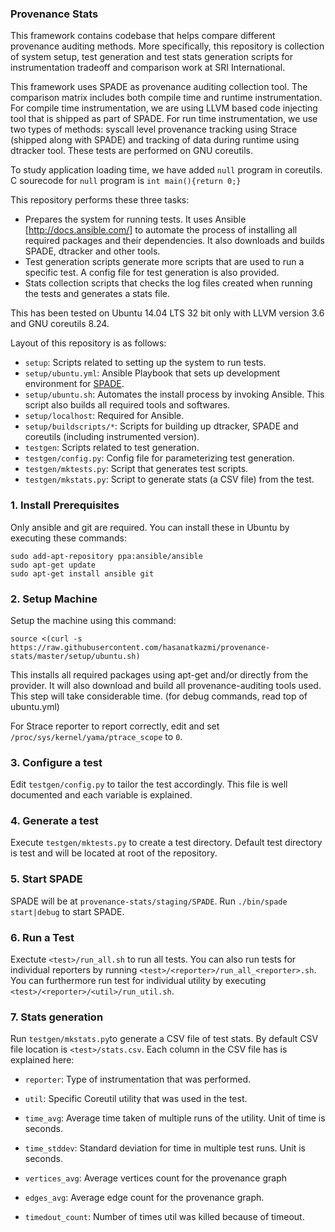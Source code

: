 ### Provenance Stats

This framework contains codebase that helps compare different provenance auditing methods. More specifically, this repository is collection of system setup, test generation and test stats generation scripts for instrumentation tradeoff and comparison work at SRI International.

This framework uses SPADE as provenance auditing collection tool. The comparison matrix includes both compile time and runtime instrumentation. For compile time instrumentation, we are using LLVM based code injecting tool that is shipped as part of SPADE. For run time instrumentation, we use two types of methods: syscall level provenance tracking using Strace (shipped along with SPADE) and tracking of data during runtime using dtracker tool. These tests are performed on GNU coreutils. 

To study application loading time, we have added `null` program in coreutils. C sourecode for `null` program is `int main(){return 0;}`  

This repository performs these three tasks:
- Prepares the system for running tests. It uses Ansible [http://docs.ansible.com/] to automate the process of installing all required packages and their dependencies. It also downloads and builds SPADE, dtracker and other tools.
- Test generation scripts generate more scripts that are used to run a specific test. A config file for test generation is also provided.
- Stats collection scripts that checks the log files created when running the tests and generates a stats file.

This has been tested on Ubuntu 14.04 LTS 32 bit only with LLVM version 3.6 and GNU coreutils 8.24.

Layout of this repository is as follows:

- `setup`: Scripts related to setting up the system to run tests.
- `setup/ubuntu.yml`: Ansible Playbook that sets up development environment for [SPADE][1].
- `setup/ubuntu.sh`: Automates the install process by invoking Ansible. This script also builds all required tools and softwares.
- `setup/localhost`: Required for Ansible.
- `setup/buildscripts/*`: Scripts for building up dtracker, SPADE and coreutils (including instrumented version).
- `testgen`: Scripts related to test generation.
- `testgen/config.py`: Config file for parameterizing test generation.
- `testgen/mktests.py`: Script that generates test scripts.
- `testgen/mkstats.py`: Script to generate stats (a CSV file) from the test.

### 1. Install Prerequisites

Only ansible and git are required. You can install these in Ubuntu by executing these commands:

```
sudo add-apt-repository ppa:ansible/ansible
sudo apt-get update
sudo apt-get install ansible git
```

### 2. Setup Machine

Setup the machine using this command:
```
source <(curl -s https://raw.githubusercontent.com/hasanatkazmi/provenance-stats/master/setup/ubuntu.sh)
```
This installs all required packages using apt-get and/or directly from the provider. It will also download and build all provenance-auditing tools used. This step will take considerable time. 
(for debug commands, read top of ubuntu.yml)

For Strace reporter to report correctly, edit and set `/proc/sys/kernel/yama/ptrace_scope` to `0`.

### 3. Configure a test

Edit `testgen/config.py` to tailor the test accordingly. This file is well documented and each variable is explained.

### 4. Generate a test

Execute `testgen/mktests.py` to create a test directory. Default test directory is test and will be located at root of the repository.

### 5. Start SPADE

SPADE will be at `provenance-stats/staging/SPADE`. Run `./bin/spade start|debug` to start SPADE.

### 6. Run a Test

Exectute `<test>/run_all.sh` to run all tests. You can also run tests for individual reporters by running `<test>/<reporter>/run_all_<reporter>.sh`. You can furthermore run test for individual utility by executing `<test>/<reporter>/<util>/run_util.sh`.

### 7. Stats generation     

Run `testgen/mkstats.py`to generate a CSV file of test stats. By default CSV file location is `<test>/stats.csv`. Each column in the CSV file has is explained here:
- `reporter`: Type of instrumentation that was performed.
- `util`: Specific Coreutil utility that was used in the test.
- `time_avg`: Average time taken of multiple runs of the utility. Unit of time is seconds.
- `time_stddev`: Standard deviation for time in multiple test runs. Unit is seconds.
- `vertices_avg`: Average vertices count for the provenance graph
- `edges_avg`: Average edge count for the provenance graph.
- `timedout_count`: Number of times util was killed because of timeout.

  [1]: https://github.com/ashish-gehani/SPADE

  
